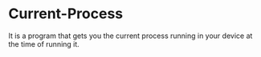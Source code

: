 # Current-Process
It is a program that gets you the current process running in your device at the time of running it.
